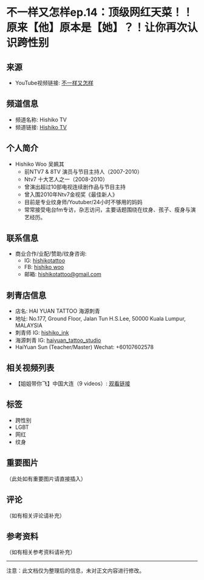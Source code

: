 # 不一样又怎样ep.14：顶级网红天菜！！原来【他】原本是【她】？！让你再次认识跨性别

## 来源
- YouTube视频链接: [不一样又怎样](https://www.youtube.com/watch?v=hcBiin2KMGs&list=PL92npfHRAMqHCi_aKohI0uj0J3y80TNjb)

## 频道信息
- 频道名称: Hishiko TV
- 频道链接: [Hishiko TV](https://www.youtube.com/channel/UCNjk8--a38f-YOGhlGcctkw)
  
## 个人简介
- Hishiko Woo 吴姵其
  - 前NTV7 & 8TV 演员与节目主持人（2007-2010）
  - Ntv7 十大艺人之一（2008-2010）
  - 曾演出超过10部电视连续剧作品与节目主持
  - 曾入围2010年Ntv7金视奖《最佳新人》
  - 目前是专业纹身师/Youtuber/24小时不够用的妈妈
  - 常常接受电台fm专访，杂志访问，主要话题围绕在纹身、孩子、瘦身与演艺经历。

## 联系信息
- 商业合作/业配/赞助/纹身咨询: 
  - IG: [hishikotattoo](https://www.instagram.com/hishikotattoo/)
  - FB: [hishiko woo](https://www.facebook.com/hishiko)
  - 邮箱: hishikotattoo@gmail.com

## 刺青店信息
- 店名: HAI YUAN TATTOO 海源刺青
- 地址: No.177, Ground Floor, Jalan Tun H.S.Lee, 50000 Kuala Lumpur, MALAYSIA
- 刺青师 IG: [hishiko_ink](https://www.instagram.com/hishiko_ink/)
- 海源刺青 IG: [haiyuan_tattoo_studio](https://www.instagram.com/haiyuan_tattoo_studio/)
- HaiYuan Sun (Teacher/Master) Wechat: +60107602578

## 相关视频列表
- 【姐姐带你飞】中国大连（9 videos）: [观看链接](https://www.youtube.com/watch?v=_VFdPb4Ne2U&list=PL92npfHRAMqEA4rSvL7dFfr4fI_ny8xc6)

## 标签
- 跨性别
- LGBT
- 网红
- 纹身

## 重要图片
（此处如有重要图片请直接插入） 

## 评论
（如有相关评论请补充） 

## 参考资料
（如有相关参考资料请补充） 

---

注意：此文档仅为整理后的信息，未对正文内容进行修改。